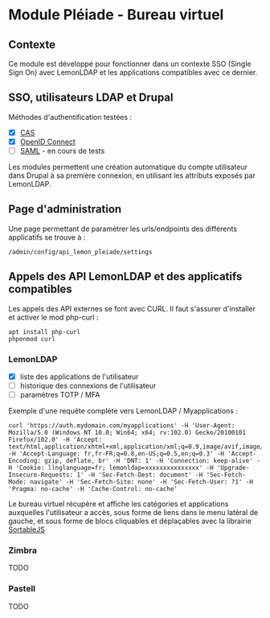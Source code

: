 # Module Pléiade - Bureau virtuel

## Contexte

Ce module est développé pour fonctionner dans un contexte SSO (Single Sign On) avec LemonLDAP et les applications compatibles avec ce dernier.

## SSO, utilisateurs LDAP et Drupal

Méthodes d'authentification testées :

- [x] [CAS](https://www.drupal.org/project/cas)
- [x] [OpenID Connect](https://www.drupal.org/project/oidc)
- [ ] [SAML](https://www.drupal.org/project/samlauth) - en cours de tests

Les modules permettent une création automatique du compte utilisateur dans Drupal à sa première connexion, en utilisant les attributs exposés par LemonLDAP.


## Page d'administration

Une page permettant de paramétrer les urls/endpoints des différents applicatifs se trouve à :
```
/admin/config/api_lemon_pleiade/settings
```
## Appels des API LemonLDAP et des applicatifs compatibles

Les appels des API externes se font avec CURL.
Il faut s'assurer d'installer et activer le mod php-curl : 
```
apt install php-curl
phpenmod curl
```
### LemonLDAP

- [x] liste des applications de l'utilisateur
- [ ] historique des connexions de l'utilisateur
- [ ] paramètres TOTP / MFA

Exemple d'une requête complète vers LemonLDAP / Myapplications :
```
curl 'https://auth.mydomain.com/myapplications' -H 'User-Agent: Mozilla/5.0 (Windows NT 10.0; Win64; x64; rv:102.0) Gecko/20100101 Firefox/102.0' -H 'Accept: text/html,application/xhtml+xml,application/xml;q=0.9,image/avif,image/webp,*/*;q=0.8' -H 'Accept-Language: fr,fr-FR;q=0.8,en-US;q=0.5,en;q=0.3' -H 'Accept-Encoding: gzip, deflate, br' -H 'DNT: 1' -H 'Connection: keep-alive' -H 'Cookie: llnglanguage=fr; lemonldap=xxxxxxxxxxxxxxx' -H 'Upgrade-Insecure-Requests: 1' -H 'Sec-Fetch-Dest: document' -H 'Sec-Fetch-Mode: navigate' -H 'Sec-Fetch-Site: none' -H 'Sec-Fetch-User: ?1' -H 'Pragma: no-cache' -H 'Cache-Control: no-cache'
```
Le bureau virtuel récupère et affiche les catégories et applications auxquelles l'utilisateur a accès, sous forme de liens dans le menu latéral de gauche, et sous forme de blocs cliquables et déplaçables avec la librairie [SortableJS](https://github.com/SortableJS/Sortable)

### Zimbra

TODO

### Pastell

TODO
